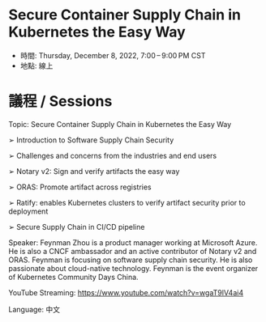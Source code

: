 # Secure Container Supply Chain in Kubernetes the Easy Way
- 時間: Thursday, December 8, 2022, 7:00 – 9:00 PM CST
- 地點: 線上

# 議程 / Sessions

Topic: Secure Container Supply Chain in Kubernetes the Easy Way

➢ Introduction to Software Supply Chain Security

➢ Challenges and concerns from the industries and end users

➢ Notary v2: Sign and verify artifacts the easy way

➢ ORAS: Promote artifact across registries

➢ Ratify: enables Kubernetes clusters to verify artifact security prior to deployment

➢ Secure Supply Chain in CI/CD pipeline 

Speaker: Feynman Zhou is a product manager working at Microsoft Azure. He is also a CNCF ambassador and an active contributor of Notary v2 and ORAS. Feynman is focusing on software supply chain security. He is also passionate about cloud-native technology. Feynman is the event organizer of Kubernetes Community Days China.

YouTube Streaming: https://www.youtube.com/watch?v=wgaT9lV4ai4

Language: 中文
